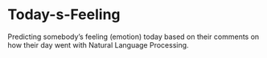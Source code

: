 # Today-s-Feeling
Predicting somebody’s feeling (emotion) today based on their comments on how their day went with Natural Language Processing.
